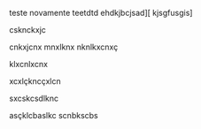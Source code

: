 teste novamente 
teetdtd ehdkjbcjsad][ kjsgfusgis]



csknckxjc 

cnkxjcnx
mnxlknx
nknlkxcnxç

klxcnlxcnx

xcxlçkncçxlcn

sxcskcsdlknc

asçklcbaslkc
scnbkscbs